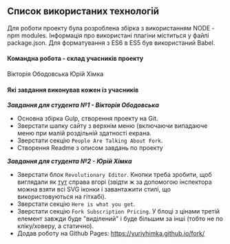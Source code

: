 ## Список використаних технологій
Для роботи проекту була розроблена збірка з використанням NODE - npm modules. 
Інформація про використані плагіни міститься у файлі package.json.
Для форматування з ES6 в ES5 був використаний Babel.


#### Командна робота - склад учасників проекту
Вікторія Ободовська 
Юрій Хімка 


#### Які завдання виконував кожен із учасників

***Завдання для студента №1 - Вікторія Ободовська***
 - Основна збірка Gulp, створення проекту на Git.
 - Зверстати шапку сайту з верхнім меню (включаючи випадаюче меню при малій роздільній здатності екрана.
 - Зверстати секцію `People Are Talking About Fork`.
 - Створення Readme з описом завдань по проекту

***Завдання для студента №2 - Юрій Хімка***
 - Зверстати блок `Revolutionary Editor`. Кнопки треба зробити, щоб виглядали як [тут](https://github.com/baxterthehacker/public-repo) справа вгорі (звідти ж за допомогою інспектора можна взяти всі SVG іконки і завантажити стилі, що використовуються на гітхабі).
 - Зверстати секцію `Here is what you get`.
 - Зверстати секцію `Fork Subscription Pricing`. У блоці з цінами третій елемент завжди буде "виділений" і буде більшим за інші (тобто не по кліку/ховеру, а статично).
 - Додав роботу на Github Pages: https://yuriyhimka.github.io/fork/
